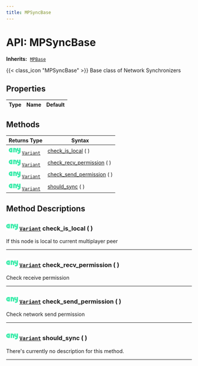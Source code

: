 ```yaml
---
title: MPSyncBase
---
```

    
# API: MPSyncBase

**Inherits:** <img src="/icons/MPBase.svg" class="class-icon" alt=""> [`MPBase`](/docs/api/MPBase)

{{< class_icon "MPSyncBase" >}} Base class of Network Synchronizers



## Properties

| Type | Name | Default |
|---|---|---|


## Methods

| Returns Type | Syntax |
|---|---|
|<img src="https://raw.githubusercontent.com/godotengine/godot/master/editor/icons/Variant.svg" class="class-icon" alt=""> [`Variant`](https://docs.godotengine.org/en/stable/classes/class_variant.html)|[check_is_local](/docs/api/MPSyncBase#check_is_local) ( )|
|<img src="https://raw.githubusercontent.com/godotengine/godot/master/editor/icons/Variant.svg" class="class-icon" alt=""> [`Variant`](https://docs.godotengine.org/en/stable/classes/class_variant.html)|[check_recv_permission](/docs/api/MPSyncBase#check_recv_permission) ( )|
|<img src="https://raw.githubusercontent.com/godotengine/godot/master/editor/icons/Variant.svg" class="class-icon" alt=""> [`Variant`](https://docs.godotengine.org/en/stable/classes/class_variant.html)|[check_send_permission](/docs/api/MPSyncBase#check_send_permission) ( )|
|<img src="https://raw.githubusercontent.com/godotengine/godot/master/editor/icons/Variant.svg" class="class-icon" alt=""> [`Variant`](https://docs.godotengine.org/en/stable/classes/class_variant.html)|[should_sync](/docs/api/MPSyncBase#should_sync) ( )|










## Method Descriptions

<h3 class="property-title" id="check_is_local"> <img src="https://raw.githubusercontent.com/godotengine/godot/master/editor/icons/Variant.svg" class="class-icon" alt=""> <a href="https://docs.godotengine.org/en/stable/classes/class_variant.html"><code>Variant</code></a> check_is_local ( ) </h3>



If this node is local to current multiplayer peer

---
<h3 class="property-title" id="check_recv_permission"> <img src="https://raw.githubusercontent.com/godotengine/godot/master/editor/icons/Variant.svg" class="class-icon" alt=""> <a href="https://docs.godotengine.org/en/stable/classes/class_variant.html"><code>Variant</code></a> check_recv_permission ( ) </h3>



Check receive permission

---
<h3 class="property-title" id="check_send_permission"> <img src="https://raw.githubusercontent.com/godotengine/godot/master/editor/icons/Variant.svg" class="class-icon" alt=""> <a href="https://docs.godotengine.org/en/stable/classes/class_variant.html"><code>Variant</code></a> check_send_permission ( ) </h3>



Check network send permission

---
<h3 class="property-title" id="should_sync"> <img src="https://raw.githubusercontent.com/godotengine/godot/master/editor/icons/Variant.svg" class="class-icon" alt=""> <a href="https://docs.godotengine.org/en/stable/classes/class_variant.html"><code>Variant</code></a> should_sync ( ) </h3>



There's currently no description for this method.

---




